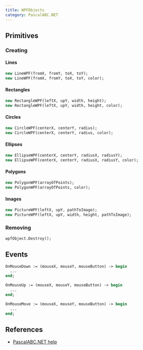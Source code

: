 ```yaml
---
title: WPFObjects
category: PascalABC.NET
---
```


## Primitives

### Creating

#### Lines

```pascal
new LineWPF(fromX, fromY, toX, toY);
new LineWPF(fromX, fromY, toX, toY, color);
```

#### Rectangles

```pascal
new RectangleWPF(leftX, upY, width, height);
new RectangleWPF(leftX, upY, width, height, color);
```

#### Circles

```pascal
new CircleWPF(centerX, centerY, radius);
new CircleWPF(centerX, centerY, radius, color);
```

#### Ellipses

```pascal
new EllipseWPF(centerX, centerY, radiusX, radiusY);
new EllipseWPF(centerX, centerY, radiusX, radiusY, color);
```

#### Polygons

```pascal
new PolygonWPF(arrayOfPoints);
new PolygonWPF(arrayOfPoints, color);
```

#### Images

```pascal
new PictureWPF(leftX, upY, pathToImage);
new PictureWPF(leftX, upY, width, height, pathToImage);
```

### Removing

```pascal
wpfObject.Destroy();
```

## Events

```pascal
OnMouseDown := (mouseX, mouseY, mouseButton) -> begin
  ...
end;

OnMouseUp := (mouseX, mouseY, mouseButton) -> begin
  ...
end;

OnMouseMove := (mouseX, mouseY, mouseButton) -> begin
  ...
end;
```


## References

* [PascalABC.NET help](http://pascalabc.net/downloads/pabcnethelp/index.htm)

